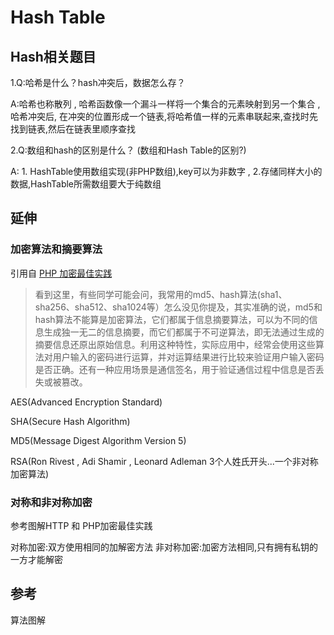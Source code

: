 # Hash Table

## Hash相关题目
1.Q:哈希是什么？hash冲突后，数据怎么存？

A:哈希也称散列 , 哈希函数像一个漏斗一样将一个集合的元素映射到另一个集合 , 哈希冲突后, 在冲突的位置形成一个链表,将哈希值一样的元素串联起来,查找时先找到链表,然后在链表里顺序查找


2.Q:数组和hash的区别是什么？ (数组和Hash Table的区别?)

A: 1. HashTable使用数组实现(非PHP数组),key可以为非数字 , 2.存储同样大小的数据,HashTable所需数组要大于纯数组 

## 延伸
### 加密算法和摘要算法
引用自 [PHP 加密最佳实践](https://laravel-china.org/articles/4499/talk-about-encryption-that-thing-php-encryption-best-practice)
> 看到这里，有些同学可能会问，我常用的md5、hash算法(sha1、sha256、sha512、sha1024等）怎么没见你提及，其实准确的说，md5和hash算法不能算是加密算法，它们都属于信息摘要算法，可以为不同的信息生成独一无二的信息摘要，而它们都属于不可逆算法，即无法通过生成的摘要信息还原出原始信息。利用这种特性，实际应用中，经常会使用这些算法对用户输入的密码进行运算，并对运算结果进行比较来验证用户输入密码是否正确。还有一种应用场景是通信签名，用于验证通信过程中信息是否丢失或被篡改。

AES(Advanced Encryption Standard)

SHA(Secure Hash Algorithm)

MD5(Message Digest Algorithm Version 5)

RSA(Ron Rivest , Adi Shamir , Leonard Adleman 3个人姓氏开头...一个非对称加密算法)

### 对称和非对称加密
参考图解HTTP 和 PHP加密最佳实践

对称加密:双方使用相同的加解密方法
非对称加密:加密方法相同,只有拥有私钥的一方才能解密

## 参考
算法图解

